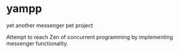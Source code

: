 # yampp
yet another messenger pet project

Attempt to reach Zen of concurrent programming by implementing messenger functionality.
